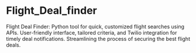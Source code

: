 # Flight_Deal_finder
 Flight Deal Finder: Python tool for quick, customized flight searches using APIs. User-friendly interface, tailored criteria, and Twilio integration for timely deal notifications. Streamlining the process of securing the best flight deals.
